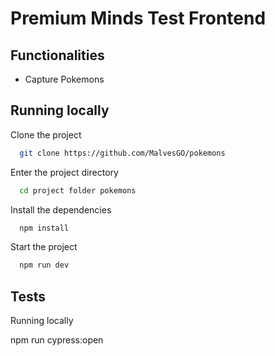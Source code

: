 
# Premium Minds Test Frontend




## Functionalities

- Capture Pokemons


## Running locally

Clone the project

```bash
  git clone https://github.com/MalvesGO/pokemons
```

Enter the project directory

```bash
  cd project folder pokemons
```

Install the dependencies

```bash
  npm install
```

Start the project

```bash
  npm run dev
```


## Tests

Running locally

npm run cypress:open    

